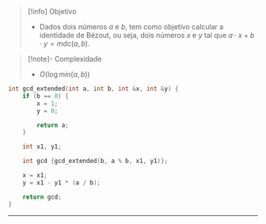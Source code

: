 > [!info] Objetivo
> - Dados dois números $a$ e $b$, tem como objetivo calcular a identidade de Bézout, ou seja, dois números $x$ e $y$ tal que $a \cdot x + b \cdot y = mdc(a, b)$.

> [!note]- Complexidade
> - $O(\log min(a, b))$ 

```cpp
int gcd_extended(int a, int b, int &x, int &y) {
    if (b == 0) {
        x = 1;
        y = 0;

        return a;
    }

    int x1, y1;

    int gcd {gcd_extended(b, a % b, x1, y1)};

    x = x1;
    y = x1 - y1 * (a / b);

    return gcd;
}
```

---